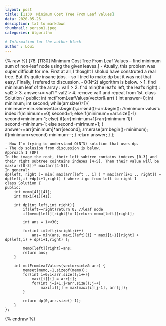 ```yaml
---
layout: post
title: [1130  Minimum Cost Tree From Leaf Values]
data: 2020-05-26
desciption: txt to markdown
thumbnail: person1.jpeg
categories: Algorithm

# Information for the author block
author : Loui
---
```


{% raw %}
	﻿[78. [1130] Minimum Cost Tree From Leaf Values – find minimum sum of non-leaf node using the given leaves.]
	- Atually, this problem was super difficult for me. First at all, I thought I sholud have construted a real tree. But it’s quite insane jobs.
	- so I tried to make dp but it was not that easy. Finally, I refered to discussion.
	- O(N^2) algorithm is below.
	> 1. find minimum leaf of the array : val1
	> 2. find min(the leaf’s left, the leaf’s right) : val2
	> 3. answer+= val1 * val2
	> 4. remove val1 and repeat from 1st.
	class Solution {
	public:
	    int mctFromLeafValues(vector<int>& arr) {
	        int answer=0;
	        int minimum;
	        int second;
	        while(arr.size()>1){
	            minimum=min_element(arr.begin(),arr.end())-arr.begin(); //minimum value's index
	            if(minimum==0) second=1;
	            else if(minimum==arr.size()-1) second=minimum-1;
	            else{
	                if(arr[minimum+1]>arr[minimum-1]) second=minimum-1;
	                else second=minimum+1;
	            }
	            answer+=arr[minimum]*arr[second];
	            arr.erase(arr.begin()+minimum);
	            if(minimum>second) minimum--;
	        }
	        return answer;
	    }
	};
	
	- Now I’m trying to understand O(N^3) solution that uses dp.
	- The dp solusion from discussion is below.
	Approach 1 (DP)
	In the image the root, their left subtree contains indexes [0-3] and their right subtree cointains indexes [4-5]. Then their value will be max(arr[0-3])* max(arr[4-5]).
	In general:
	dp(left, right )= min( max(arr[left .. i] ) * max(arr[i+1 .. right]) + dp(left,i) +dp(i+1,right) ) where i go from left to right-1
	class Solution {
	public:
	    int memo[41][41];
	    int maxi[41][41];
	    
	    int dp(int left,int right){
	        if(left==right)return 0; //leaf node
	        if(memo[left][right]!=-1)return memo[left][right];
	        
	        int ans = 1<<30;
	        
	        for(int i=left;i<right;i++)
	            ans= min(ans, maxi[left][i] * maxi[i+1][right] + dp(left,i) + dp(i+1,right) );
	        
	        memo[left][right]=ans;
	        return ans;
	    }
	    
	    int mctFromLeafValues(vector<int>& arr) {
	        memset(memo,-1,sizeof(memo));
	        for(int i=0;i<arr.size();i++){
	            maxi[i][i] = arr[i];
	            for(int j=i+1;j<arr.size();j++)
	                maxi[i][j] = max(maxi[i][j-1], arr[j]);
	        }
	        
	        return dp(0,arr.size()-1);
	    }
	};
	
{% endraw %}
